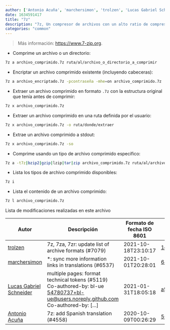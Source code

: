 ```yaml
---
author: ['Antonio Acuña', 'marchersimon', 'trolzen', 'Lucas Gabriel Schneider']
date: 1634591417
title: "7z"
description: "7z, Un compresor de archivos con un alto ratio de compresión."
categories: "common"
---
```

> Más información: <https://www.7-zip.org>.

- Comprime un archivo o un directorio:

```bash
7z a archivo_comprimido.7z ruta/al/archivo_o_directorio_a_comprimir
```

- Encriptar un archivo comprimido existente (incluyendo cabeceras):

```bash
7z a archivo_encriptado.7z -pcontraseña -mhe=on archivo_comprimido.7z
```

- Extraer un archivo comprimido en formato `.7z` con la estructura original que tenía antes de comprimir:

```bash
7z x archivo_comprimido.7z
```

- Extraer un archivo comprimido en una ruta definida por el usuario:

```bash
7z x archivo_comprimido.7z -o ruta/donde/extraer
```

- Extrae un archivo comprimido a stdout:

```bash
7z x archivo_comprimido.7z -so
```

- Comprime usando un tipo de archivo comprimido específico:

```bash
7z a -t7z|bzip2|gzip|lzip|tar|zip archivo_comprimido.7z ruta/al/archivo_o_directorio_a_comprimir
```

- Lista los tipos de archivo comprimido disponibles:

```bash
7z i
```

- Lista el contenido de un archivo comprimido:

```bash
7z l archivo_comprimido.7z
```
Lista de modificaciones realizadas en este archivo


Autor | Descripción | Formato de fecha ISO 8601 | Enlace a GitHub
------|-----|-----|-----
[trolzen](mailto:trolzen@gmail.com) | 7z, 7za, 7zr: update list of archive formats (#7079) | 2021-10-18T23:10:17 | [1c07b17a6c31](https://github.com/tldr-pages/tldr/commit/1c07b17a6c319eb4d72fd840ee479565893bc3f1)
[marchersimon](mailto:50295997+marchersimon@users.noreply.github.com) | *: sync more information links in translations (#6537) | 2021-10-01T20:28:01 | [642dbf2e972e](https://github.com/tldr-pages/tldr/commit/642dbf2e972e388fab8c84ba3b4685fb862b6454)
[Lucas Gabriel Schneider](mailto:casdpa@gmail.com) | multiple pages: format technical tokens (#5119) Co-authored-by: bl-ue <54780737+bl-ue@users.noreply.github.com> Co-authored-by: [...] | 2021-01-31T18:05:18 | [a5fe31bc47ae](https://github.com/tldr-pages/tldr/commit/a5fe31bc47aece3efa5e66b52b3cf384f27d5d72)
[Antonio Acuña](mailto:antonioacunadev@gmail.com) | 7z: add Spanish translation (#4558) | 2020-10-09T00:26:29 | [5039dab23343](https://github.com/tldr-pages/tldr/commit/5039dab233433f2763588c756bdb60c774b59a03)

